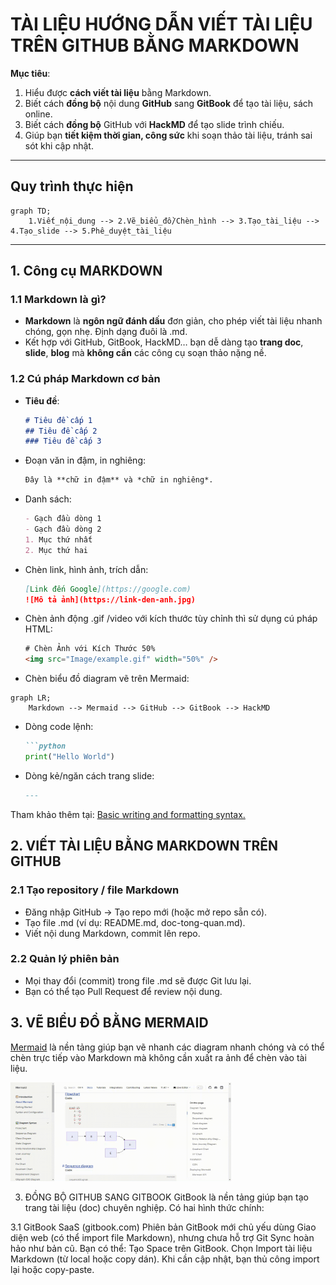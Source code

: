 # TÀI LIỆU HƯỚNG DẪN VIẾT TÀI LIỆU TRÊN GITHUB BẰNG MARKDOWN

**Mục tiêu**:  
1. Hiểu được **cách viết tài liệu** bằng Markdown.  
2. Biết cách **đồng bộ** nội dung **GitHub** sang **GitBook** để tạo tài liệu, sách online.  
3. Biết cách **đồng bộ** GitHub với **HackMD** để tạo slide trình chiếu.
4. Giúp bạn **tiết kiệm thời gian, công sức** khi soạn thảo tài liệu, tránh sai sót khi cập nhật.

---

## Quy trình thực hiện

```mermaid
graph TD;
    1.Viết_nội_dung --> 2.Vẽ_biểu_đồ/Chèn_hình --> 3.Tạo_tài_liệu --> 4.Tạo_slide --> 5.Phê_duyệt_tài_liệu

```
---

## 1. Công cụ MARKDOWN

### 1.1 Markdown là gì?
- **Markdown** là **ngôn ngữ đánh dấu** đơn giản, cho phép viết tài liệu nhanh chóng, gọn nhẹ. Định dạng đuôi là .md.
- Kết hợp với GitHub, GitBook, HackMD… bạn dễ dàng tạo **trang doc**, **slide**, **blog** mà **không cần** các công cụ soạn thảo nặng nề.

### 1.2 Cú pháp Markdown cơ bản
- **Tiêu đề**:  
  ```markdown
  # Tiêu đề cấp 1
  ## Tiêu đề cấp 2
  ### Tiêu đề cấp 3

- Đoạn văn in đậm, in nghiêng:
    ```markdown
    Đây là **chữ in đậm** và *chữ in nghiêng*.
    
- Danh sách:
    ```markdown
    - Gạch đầu dòng 1
    - Gạch đầu dòng 2
    1. Mục thứ nhất
    2. Mục thứ hai

- Chèn link, hình ảnh, trích dẫn:
    ```markdown
    [Link đến Google](https://google.com)
    ![Mô tả ảnh](https://link-den-anh.jpg)

- Chèn ảnh động .gif /video với kích thước tùy chỉnh thì sử dụng cú pháp HTML:
    ```html
    # Chèn Ảnh với Kích Thước 50%
    <img src="Image/example.gif" width="50%" />

- Chèn biểu đồ diagram vẽ trên Mermaid:

```mermaid
graph LR;
    Markdown --> Mermaid --> GitHub --> GitBook --> HackMD

```

- Dòng code lệnh:
    ```markdown
    ```python
    print("Hello World")

- Dòng kẻ/ngăn cách trang slide:
    ```markdown
    ---

Tham khảo thêm tại: [Basic writing and formatting syntax.](https://docs.github.com/en/get-started/writing-on-github/basic-writing-and-formatting-syntax)

## 2. VIẾT TÀI LIỆU BẰNG MARKDOWN TRÊN GITHUB
### 2.1 Tạo repository / file Markdown
* Đăng nhập GitHub → Tạo repo mới (hoặc mở repo sẵn có).
* Tạo file .md (ví dụ: README.md, doc-tong-quan.md).
* Viết nội dung Markdown, commit lên repo.
### 2.2 Quản lý phiên bản
* Mọi thay đổi (commit) trong file .md sẽ được Git lưu lại.
* Bạn có thể tạo Pull Request để review nội dung.

## 3. VẼ BIỂU ĐỒ BẰNG MERMAID

[Mermaid](https://mermaid.js.org/intro/) là nền tảng giúp bạn vẽ nhanh các diagram nhanh chóng và có thể chèn trực tiếp vào Markdown mà không cần xuất ra ảnh để chèn vào tài liệu.

<img src="https://github.com/hoanglong8/FoxAI-Data-Analyst/blob/main/Image/Mermaid.gif" width="70%" />

3. ĐỒNG BỘ GITHUB SANG GITBOOK
GitBook là nền tảng giúp bạn tạo trang tài liệu (doc) chuyên nghiệp. Có hai hình thức chính:

3.1 GitBook SaaS (gitbook.com)
Phiên bản GitBook mới chủ yếu dùng Giao diện web (có thể import file Markdown), nhưng chưa hỗ trợ Git Sync hoàn hảo như bản cũ.
Bạn có thể:
Tạo Space trên GitBook.
Chọn Import tài liệu Markdown (từ local hoặc copy dán).
Khi cần cập nhật, bạn thủ công import lại hoặc copy-paste.

